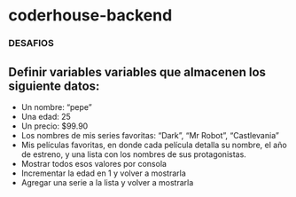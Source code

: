 # coderhouse-backend

### DESAFIOS

## Definir variables variables que almacenen los siguiente datos:
- Un nombre: “pepe”
- Una edad: 25
- Un precio: $99.90
- Los nombres de mis series favoritas: “Dark”, “Mr Robot”, “Castlevania”
- Mis películas favoritas, en donde cada película detalla su nombre, el año de estreno, y una lista con los nombres de sus protagonistas.
- Mostrar todos esos valores por consola
- Incrementar la edad en 1 y volver a mostrarla
- Agregar una serie a la lista y volver a mostrarla